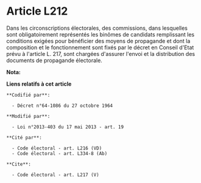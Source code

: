# Article L212

Dans les circonscriptions électorales, des commissions, dans lesquelles sont obligatoirement représentés les binômes de
candidats remplissant les conditions exigées pour bénéficier des moyens de propagande et dont la composition et le
fonctionnement sont fixés par le décret en Conseil d'Etat prévu à l'article L. 217, sont chargées d'assurer l'envoi et la
distribution des documents de propagande électorale.

**Nota:**



**Liens relatifs à cet article**

	**Codifié par**:

	  - Décret n°64-1086 du 27 octobre 1964

	**Modifié par**:

	  - Loi n°2013-403 du 17 mai 2013 - art. 19

	**Cité par**:

	  - Code électoral - art. L216 (VD)
	  - Code électoral - art. L334-8 (Ab)

	**Cite**:

	  - Code électoral - art. L217 (V)
